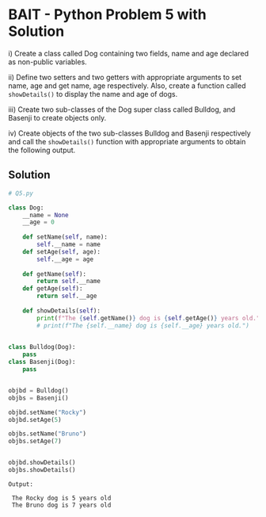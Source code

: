 # BAIT - Python Problem 5 with Solution

i) Create a class called Dog containing two fields, name and age declared as non-public variables.

ii) Define two setters and two getters with appropriate arguments to set name, age and get name, age respectively. Also, create a function called ```showDetails()``` to display the name and age of dogs.

iii) Create two sub-classes of the Dog super class called Bulldog, and Basenji to create objects only.

iv) Create objects of the two sub-classes Bulldog and Basenji respectively and call the ```showDetails()``` function with appropriate arguments to obtain the following output.

## Solution

```python
# Q5.py

class Dog:
    __name = None
    __age = 0
    
    def setName(self, name):
        self.__name = name
    def setAge(self, age):
        self.__age = age
        
    def getName(self):
        return self.__name
    def getAge(self):
        return self.__age
        
    def showDetails(self):
        print(f"The {self.getName()} dog is {self.getAge()} years old.")
        # print(f"The {self.__name} dog is {self.__age} years old.")
        

class Bulldog(Dog):
    pass
class Basenji(Dog):
    pass


objbd = Bulldog()
objbs = Basenji()

objbd.setName("Rocky")
objbd.setAge(5)

objbs.setName("Bruno")
objbs.setAge(7)


objbd.showDetails()
objbs.showDetails()


```


```
Output:

 The Rocky dog is 5 years old
 The Bruno dog is 7 years old
```

